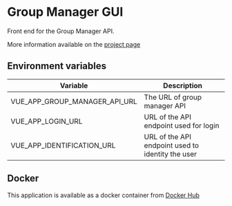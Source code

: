 # Group Manager GUI

Front end for the Group Manager API.

More information available on the [project page](https://articles.maximemoreillon.com/articles/398)

## Environment variables

| Variable | Description |
| --- | --- |
| VUE_APP_GROUP_MANAGER_API_URL | The URL of group manager API |
| VUE_APP_LOGIN_URL | URL of the API endpoint used for login |
| VUE_APP_IDENTIFICATION_URL | URL of the API endpoint used to identity the user |


## Docker

This application is available as a docker container from [Docker Hub](https://hub.docker.com/repository/docker/moreillon/group-manager-front) 
